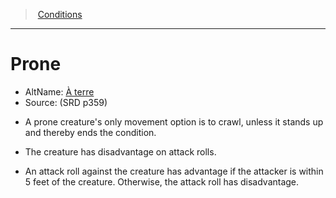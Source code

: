 ﻿---
!Generic
Id: conditions_vo.md#prone
ParentLink: conditions_vo.md#conditions
Name: Prone
ParentName: Conditions
NameLevel: 1
AltName: '[À terre](hd_conditions_a_terre.md)'
Source: (SRD p359)
---
> [Conditions](srd_conditions.md)

---

# Prone

- AltName: [À terre](hd_conditions_a_terre.md)
- Source: (SRD p359)

* A prone creature's only movement option is to crawl, unless it stands up and thereby ends the condition.

* The creature has disadvantage on attack rolls.

* An attack roll against the creature has advantage if the attacker is within 5 feet of the creature. Otherwise, the attack roll has disadvantage.

